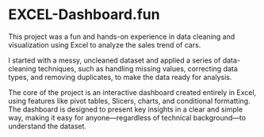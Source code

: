 # EXCEL-Dashboard.fun
This project was a fun and hands-on experience in data cleaning and visualization using Excel to analyze the sales trend of cars.

I started with a messy, uncleaned dataset and applied a series of data-cleaning techniques, such as handling missing values, correcting data types, and removing duplicates, to make the data ready for analysis.

The core of the project is an interactive dashboard created entirely in Excel, using features like pivot tables, Slicers, charts, and conditional formatting. The dashboard is designed to present key insights in a clear and simple way, making it easy for anyone—regardless of technical background—to understand the dataset.
